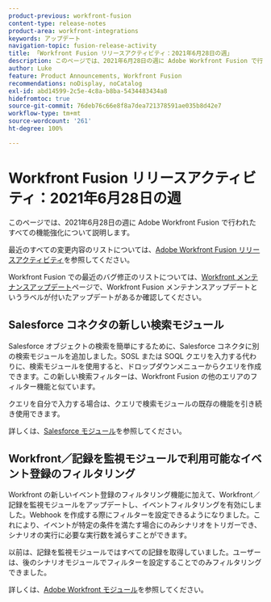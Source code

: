 ```yaml
---
product-previous: workfront-fusion
content-type: release-notes
product-area: workfront-integrations
keywords: アップデート
navigation-topic: fusion-release-activity
title: 「Workfront Fusion リリースアクティビティ：2021年6月28日の週」
description: このページでは、2021年6月28日の週に Adobe Workfront Fusion で行われたすべての機能強化について説明します。
author: Luke
feature: Product Announcements, Workfront Fusion
recommendations: noDisplay, noCatalog
exl-id: abd14599-2c5e-4c8a-b8ba-5434483434a8
hidefromtoc: true
source-git-commit: 76deb76c66e8f8a7dea721378591ae035b8d42e7
workflow-type: tm+mt
source-wordcount: '261'
ht-degree: 100%

---
```


# Workfront Fusion リリースアクティビティ：2021年6月28日の週

このページでは、2021年6月28日の週に Adobe Workfront Fusion で行われたすべての機能強化について説明します。

最近のすべての変更内容のリストについては、[Adobe Workfront Fusion リリースアクティビティ](../../../product-announcements/product-releases/fusion-release-activity/fusion-release-activity.md)を参照してください。

Workfront Fusion での最近のバグ修正のリストについては、[Workfront メンテナンスアップデート](https://experienceleague.adobe.com/docs/workfront-known-issues/releases/current-updates.html?lang=ja)ページで、Workfront Fusion メンテナンスアップデートというラベルが付いたアップデートがあるか確認してください。

## Salesforce コネクタの新しい検索モジュール

Salesforce オブジェクトの検索を簡単にするために、Salesforce コネクタに別の検索モジュールを追加しました。SOSL または SOQL クエリを入力する代わりに、検索モジュールを使用すると、ドロップダウンメニューからクエリを作成できます。この新しい検索フィルターは、Workfront Fusion の他のエリアのフィルター機能と似ています。

クエリを自分で入力する場合は、クエリで検索モジュールの既存の機能を引き続き使用できます。

詳しくは、[Salesforce モジュール](../../../workfront-fusion/apps-and-their-modules/salesforce-modules.md)を参照してください。

## Workfront／記録を監視モジュールで利用可能なイベント登録のフィルタリング

Workfront の新しいイベント登録のフィルタリング機能に加えて、Workfront／記録を監視モジュールをアップデートし、イベントフィルタリングを有効にしました。Webhook を作成する際にフィルターを設定できるようになりました。これにより、イベントが特定の条件を満たす場合にのみシナリオをトリガーでき、シナリオの実行に必要な実行数を減らすことができます。

以前は、記録を監視モジュールではすべての記録を取得していました。ユーザーは、後のシナリオモジュールでフィルターを設定することでのみフィルタリングできました。

詳しくは、[Adobe Workfront モジュール](../../../workfront-fusion/apps-and-their-modules/workfront-modules.md)を参照してください。
